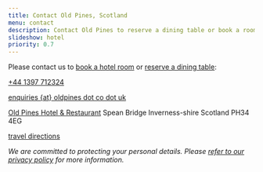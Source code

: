 ```yaml
---
title: Contact Old Pines, Scotland
menu: contact
description: Contact Old Pines to reserve a dining table or book a room for your next vacation.
slideshow: hotel
priority: 0.7
---
```


Please contact us to [book a hotel room](--ROOT--rooms/booking/) or [reserve a dining table](--ROOT--restaurant/reserve-table/):

<div class="vcard" itemscope="itemscope" itemtype="http://schema.org/Organization">

  <p><a href="tel:+44-1397-712324" class="phone tel" title="call us"><span itemprop="telephone">+44 1397 712324</span></a></p>

  <p><a href="${ tacs.root }contact/" class="email" title="send us an email"><span itemprop="email">enquiries {at} oldpines dot co dot uk</span></a></p>

  <p class="adr" itemprop="address" itemscope="itemscope" itemtype="http://schema.org/PostalAddress">
    <a href="${ tacs.root }" class="fn org url" title="oldpines.co.uk"><span itemprop="name">Old Pines Hotel &amp; Restaurant</a></span>
    <span class="street-address" itemprop="streetAddress">Spean Bridge</span>
    <span class="region" itemprop="addressRegion">Inverness-shire</span>
    <span class="country-name" itemprop="addressCountry">Scotland</span>
    <span class="postal-code" itemprop="postalCode">PH34 4EG</span>
  </p>

  <p><a href="${ tacs.root }location/">travel directions</a></p>

</div>

*We are committed to protecting your personal details. Please [refer to our privacy policy](--ROOT--privacy/) for more information.*
